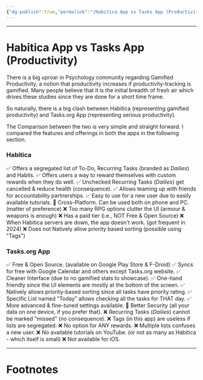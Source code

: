 ```yaml
---
{"dg-publish":true,"permalink":"/Habitica App vs Tasks App (Productivity)/","tags":["Psychology","Productivity"]}
---
```



---
# Habitica App vs Tasks App (Productivity)
There is a big uproar in Psychology community regarding Gamified Productivity, a notion that productivity increases if productivity-tracking is gamified. Many people believe that it is the initial breadth of fresh air which drives these studies since they are done for a short time frame.

So naturally, there is a big clash between Habitica (representing gamified productivity) and Tasks.org App (representing serious productivity).

The Comparison between the two is very simple and straight forward. I compared the features and offerings in both the apps in the following section.

### Habitica
✅ Offers a segregated list of To-Do, Recurring Tasks (branded as *Dailies*) and Habits.
✅ Offers users a way to reward themselves with custom rewards when they do well.
✅ Unchecked Recurring Tasks (*Dailies*) get cancelled & reduce health (consequence).
✅ Allows teaming up with friends for accountability partnerships.
✅ Easy to use for a new user due to easily available tutorials.
🟰 Cross-Platform. Can be used both on phone and PC. (matter of preference)
❌ Too many RPG options clutter the UI (armour & weapons is enough)
❌ Has a paid tier (i.e., NOT Free & Open Source)
❌ When Habitica servers are down, the app doesn't work. (got frequent in 2024)
❌ Does not Natively allow priority based sorting (possible using "Tags")

### Tasks.org App
✅ Free & Open Source. (available on Google Play Store & F-Droid)
✅ Syncs for free with Google Calendar and others except Tasks.org website.
✅ Cleaner Interface (due to no gamified stats to showcase).
✅ One-hand friendly since the UI elements are mostly at the bottom of the screen.
✅ Natively allows priority-based sorting since all tasks have priority rating.
✅ Specific List named "Today" allows checking all the tasks for THAT day.
✅ More advanced & fine-tuned settings available.
🟰 Better Security (all your data on one device, if you prefer that).
❌ Recurring Tasks (*Dailies*) cannot be marked "missed" (no consequence).
❌ Tags (in this app) are useless if lists are segregated.
❌ No option for ANY rewards.
❌ Multiple lists confuses a new user.
❌ No available tutorials on YouTube. (or not as many as Habitica - which itself is small)
❌ Not available for iOS.


---
# Footnotes